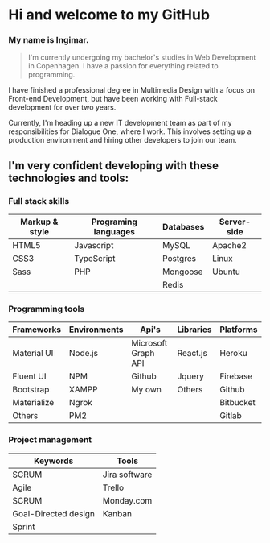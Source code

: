 # Hi and welcome to my GitHub 

### My name is Ingimar. 

> I'm currently undergoing my bachelor's studies in Web Development in Copenhagen. I have a passion for everything related to programming.

I have finished a professional degree in Multimedia Design with a focus on Front-end Development, but have been working with Full-stack development for over two years.

Currently, I'm heading up a new IT development team as part of my responsibilities for Dialogue One, where I work. This involves setting up a production environment and hiring other developers to join our team.

## I'm very confident developing with these technologies and tools:

### Full stack skills

| Markup & style    | Programing languages  | Databases     | Server-side  |
| -------------     | -------------         | ------------- | -------------|
| HTML5             | Javascript            | MySQL         | Apache2      |
| CSS3              | TypeScript            | Postgres      | Linux        |
| Sass              | PHP                   | Mongoose      | Ubuntu       |
|                   |                       | Redis         |              |

### Programming tools

| Frameworks    | Environments    | Api's                 | Libraries     | Platforms        |
| ------------- | -------------   | -------------         |-------------  | -------------    | 
| Material UI   | Node.js         | Microsoft Graph API   |React.js       | Heroku           |
| Fluent UI     | NPM             | Github                |Jquery         | Firebase         |
| Bootstrap     | XAMPP           | My own                |Others         | Github           |
| Materialize   | Ngrok           |                       |               | Bitbucket        |
| Others        | PM2             |                       |               | Gitlab           |

### Project management
| Keywords      | Tools         |
| ------------- | ------------- |
| SCRUM | Jira software | 
| Agile | Trello        |
| SCRUM | Monday.com |
| Goal-Directed design | Kanban |
| Sprint | |

